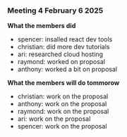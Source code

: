 ### Meeting 4 February 6 2025
**What the members did**
- spencer: insalled react dev tools
- christian: did more dev tutorials
- ari: researched cloud hosting
- raymond: worked on proposal
- anthony: worked a bit on proposal

**What the members will do tommorow**
- christian: work on the proposal
- anthony: work on the proposal
- raymond: work on the proposal
- ari: work on the proposal
- spencer: work on the proposal
